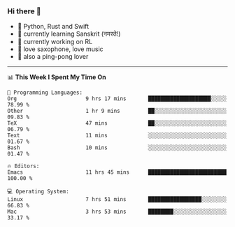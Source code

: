 ### Hi there 👋

- 📙 Python, Rust and Swift
- 🌱 currently learning Sanskrit (नमस्ते!)
- 🔭 currently working on RL
- 🎷 love saxophone, love music
- 🏓 also a ping-pong lover

<!--
**ZiqinGong/ZiqinGong** is a ✨ _special_ ✨ repository because its `README.md` (this file) appears on your GitHub profile.

Here are some ideas to get you started:

- 🔭 I’m currently working on ...
- 🌱 I’m currently learning ...
- 👯 I’m looking to collaborate on ...
- 🤔 I’m looking for help with ...
- 💬 Ask me about ...
- 📫 gongzq0301@sjtu.edu.cn
- 😄 Pronouns: ...
- ⚡ Fun fact: ...
-->

---

<!--START_SECTION:waka-->
📊 **This Week I Spent My Time On** 

```text
💬 Programming Languages: 
Org                      9 hrs 17 mins       ████████████████████░░░░░   78.99 % 
Other                    1 hr 9 mins         ██░░░░░░░░░░░░░░░░░░░░░░░   09.83 % 
TeX                      47 mins             ██░░░░░░░░░░░░░░░░░░░░░░░   06.79 % 
Text                     11 mins             ░░░░░░░░░░░░░░░░░░░░░░░░░   01.67 % 
Bash                     10 mins             ░░░░░░░░░░░░░░░░░░░░░░░░░   01.47 % 

🔥 Editors: 
Emacs                    11 hrs 45 mins      █████████████████████████   100.00 % 

💻 Operating System: 
Linux                    7 hrs 51 mins       █████████████████░░░░░░░░   66.83 % 
Mac                      3 hrs 53 mins       ████████░░░░░░░░░░░░░░░░░   33.17 % 
```


<!--END_SECTION:waka-->
